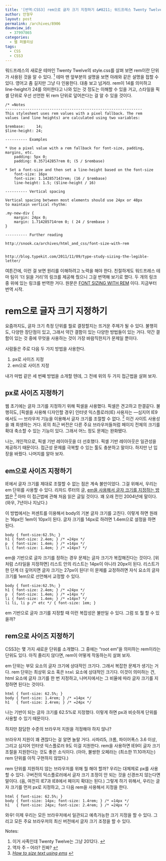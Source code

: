 ```yaml
---
title: '[번역:CSS3] rem으로 글자 크기 지정하기 &#8211; 워드프레스 Twenty Twelve 테마에 사용된 놈'
author: 안형우
layout: post
permalink: /archives/8906
daumview_id:
  - 37997865
categories:
  - 웹 퍼블리싱
tags:
  - CSS
  - CSS3
---
```

워드프레스의 새로운 테마인 Twenty Twelve의 style.css를 살펴 보면 rem이란 단위가 사용된 것을 알 수 있다. <a class="simple-footnote" title="이거 사족인데 Twenty Twelve는 그냥 2012다." id="return-note-8906-1" href="#note-8906-1"><sup>1</sup></a> 테마 맨 앞부분의 설명을 보면 아래와 같은 설명을 접할 수 있다. 영어고 좀 길지만 그냥 다 인용한다. 대충 보고 넘겨라. rem이 14를 의미하고 line-height가 24를 의미한다고 나와 있는 것 정도는 이해할 수 있을 거고, 스타일을 픽셀 단위로 우선 선언한 뒤 rem 단위로 덮어쓴다는 걸 알 수 있을 것이다.

~~~ plain
/* =Notes
--------------------------------------------------------------
This stylesheet uses rem values with a pixel fallback. The rem
values (and line heights) are calculated using two variables:

$rembase:     14;
$line-height: 24;

---------- Examples

* Use a pixel value with a rem fallback for font-size, padding, margins, etc.
	padding: 5px 0;
	padding: 0.357142857rem 0; (5 / $rembase)

* Set a font-size and then set a line-height based on the font-size
	font-size: 16px
	font-size: 1.142857143rem; (16 / $rembase)
	line-height: 1.5; ($line-height / 16)

---------- Vertical spacing

Vertical spacing between most elements should use 24px or 48px
to maintain vertical rhythm:

.my-new-div {
	margin: 24px 0;
	margin: 1.714285714rem 0; ( 24 / $rembase )
}

---------- Further reading

http://snook.ca/archives/html_and_css/font-size-with-rem


http://blog.typekit.com/2011/11/09/type-study-sizing-the-legible-letter/
~~~

여튼간에, 이런 걸 보면 원리를 이해하려고 노력을 해야 한다. 친절하게도 워드프레스 테마 팀이 &#8216;더 읽을 거리&#8217;의 링크를 제공해 줬으니 그걸 번역해 보기로 했다. 두 개의 링크 중 위에 있는 링크를 번역한 거다. 원문은 [FONT SIZING WITH REM][1] 이다. 지금부터 번역 시작.

# rem으로 글자 크기 지정하기

요즘까지도, 글자 크기 측정 단위를 뭘로 결정할지는 뜨거운 주제가 될 수 있다. 불행히도, 다양한 장단점이 있고, 그래서 약간 결함이 있는 다양한 방법들이 있는 거다. 약간 결함이 있는 것 중에 무엇을 사용하는 것이 가장 바람직한지가 문제일 뿐이다.

사람들은 주로 다음 두 가지 방법을 사용한다.

1.  px로 사이즈 지정
2.  em으로 사이즈 지정

내가 마법 같은 세 번째 방법을 소개할 텐데, 그 전에 위의 두 가지 접근법을 살펴 보자.

## px로 사이즈 지정하기

웹 초기에는 글자 크기를 지정하기 위해 픽셀을 사용했다. 픽셀은 견고하고 한결같다. 불행히도, [픽셀을 사용해 디자인할 경우] 인터넷 익스플로러(IE) 사용자는 —심지어 IE9 에서도 — 브라우저 기능을 이용해서 글자 크기를 조절할 수 없다. <a class="simple-footnote" title="역자 주 &#8211; 어라? 진짜?" id="return-note-8906-2" href="#note-8906-2"><sup>2</sup></a> 이건 사이트 사용성을 꽤 희생하는 거다. IE의 최근 버전은 다른 주요 브라우저들처럼 페이지 전체의 크기를 확대 축소할 수 있는 기능이 있다. 그래서 어느 정도 문제는 완화됐다.

나는, 개인적으로, 픽셀 기반 레이아웃을 더 선호했다. 픽셀 기반 레이아웃은 일관성을 제공하기 때문이다. 접근성 문제를 극복할 수 있는 툴도 충분하고 말이다. 하지만 난 입장을 바꿨다. 나머지를 알아 보자.

## em으로 사이즈 지정하기

IE에서 글자 크기를 제대로 조절할 수 없는 점은 계속 불만이었다. 그걸 위해서, 우리는 em 단위를 사용할 수 있다. 리차드 루터의 글, [em을 사용해서 글자 크기를 지정하는 방법][2]은 <a class="simple-footnote" title="How to size text using ems" id="return-note-8906-3" href="#note-8906-3"><sup>3</sup></a> 아마 이 접근법에 관해 처음 읽은 글일 것이다. 꽤 오래 전인 2004년에 말이다. (와우, 7년이나 지났다.)

이 방법에서는 퍼센트를 이용해서 body의 기본 글자 크기를 고친다. 이렇게 하면 원래는 16px인 1em이 10px이 된다. 글자 크기를 14px로 하려면 1.4em으로 설정을 하면 된다.

~~~
body { font-size:62.5%; }
h1 { font-size: 2.4em; } /* =24px */
p  { font-size: 1.4em; } /* =14px */
li { font-size: 1.4em; } /* =14px? */
~~~

em을 기반으로 글자 크기를 정하는 경우 문제는 글자 크기가 복잡해진다는 것이다. [위처럼 스타일을 지정하면] 리스트 안의 리스트는 14px이 아니라 20px이 된다. 리스트가 한 단계 더 깊어지면 글자 크기는 27px이 된다! 이 문제를 교정하려면 자식 요소의 글자 크기를 1em으로 선언해서 교정할 수 있다.

~~~
body { font-size:62.5%; }
h1 { font-size: 2.4em; } /* =24px */
p  { font-size: 1.4em; } /* =14px */
li { font-size: 1.4em; } /* =14px? */
li li, li p /* etc */ { font-size: 1em; }
~~~

em 기반으로 글자 크기를 지정할 때 이런 복잡성은 불만일 수 있다. 그럼 또 뭘 할 수 있을까?

## rem으로 사이즈 지정하기

CSS3는 몇 가지 새로운 단위를 소개했다. 그 중에는 &#8220;root em&#8221;을 의미하는 rem이라는 단위도 있다. 아직 졸리지 않다면, rem이 어떻게 작동하는지 살펴 보자.

em 단위는 부모 요소의 글자 크기에 상대적인 크기다. 그래서 복잡한 문제가 생기는 거다. rem 단위는 최상위 요소 혹은 `html` 요소에 상대적인 크기다. 이것이 의미하는 건, html 요소에 글자 크기를 한 번 지정하고, 나머지에서는 그 비율에 따라 글자 크기를 지정하면 된다는 것이다.

~~~
html { font-size: 62.5%; } 
body { font-size: 1.4rem; } /* =14px */
h1   { font-size: 2.4rem; } /* =24px */
~~~

나는 기반이 되는 글자 크기를 62.5%로 지정했다. 이렇게 하면 px과 비슷하게 단위를 사용할 수 있기 때문이다.

하지만 참담한 수준의 브라우저 지원을 걱정해야 하지 않나?

브라우저 지원이 꽤 괜찮다는 걸 알면 놀랄 거다. 사파리5, 크롬, 파이어폭스 3.6 이상, 그리고 심지어 인터넷 익스플로러 9도 이걸 지원한다. rem을 사용하면 IE9이 글자 크기 조절을 지원한다는 것도 좋은 소식이다. (아아, 불쌍한 오페라는 (최소한 11.10까지는) rem 단위를 아직 구현하지 않았다.)

rem 단위를 지원하지 않는 브라우저를 위해 뭘 해야 할까? 우리는 대체제로 px를 사용할 수 있다. 구버전의 익스플로러에서 글자 크기 조정이 안 되는 것을 신경쓰지 않는다면 말이다. (음, 여전히 IE7과 IE8에서 페이지 확대는 된다.) 그렇게 하기 위해서, 우리는 글자 크기를 먼저 px로 지정하고, 그 다음 rem을 사용해서 지정을 한다.

~~~
html { font-size: 62.5%; } 
body { font-size: 14px; font-size: 1.4rem; } /* =14px */
h1   { font-size: 24px; font-size: 2.4rem; } /* =24px */
~~~

와우! 이제 우리는 모든 브라우저에서 일관되고 예측가능한 크기 지정을 할 수 있다. 그리고 모든 주요 브라우저의 최신 버전에서 글자 크기 조정을 할 수 있다.

<div class="simple-footnotes">
  <p class="notes">
    Notes:
  </p>
  
  <ol>
    <li id="note-8906-1">
      이거 사족인데 Twenty Twelve는 그냥 2012다. <a href="#return-note-8906-1">&#8617;</a>
    </li>
    <li id="note-8906-2">
      역자 주 &#8211; 어라? 진짜? <a href="#return-note-8906-2">&#8617;</a>
    </li>
    <li id="note-8906-3">
      <a href="http://clagnut.com/blog/348/"><i>How to size text using ems</i></a> <a href="#return-note-8906-3">&#8617;</a>
    </li>
  </ol>
</div>

 [1]: http://snook.ca/archives/html_and_css/font-size-with-rem
 [2]: http://clagnut.com/blog/348/